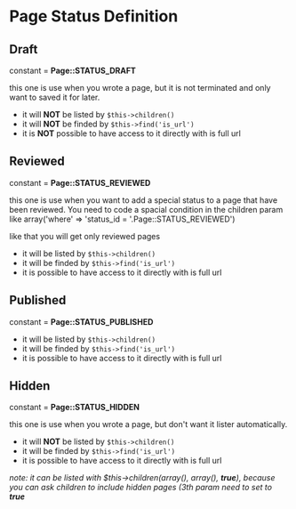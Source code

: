 # Page Status Definition #

## Draft ##

constant = **Page::STATUS\_DRAFT**

this one is use when you wrote a page, but it is not terminated and only want to saved it for later.

  * it will **NOT** be listed by `$this->children()`
  * it will **NOT** be finded by `$this->find('is_url')`
  * it is **NOT** possible to have access to it directly with is full url

## Reviewed ##

constant = **Page::STATUS\_REVIEWED**

this one is use when you want to add a special status to a page that have been reviewed. You need to code a spacial condition in the children param like array('where' => 'status\_id = '.Page::STATUS\_REVIEWED')

like that you will get only reviewed pages

  * it will be listed by `$this->children()`
  * it will be finded by `$this->find('is_url')`
  * it is possible to have access to it directly with is full url

## Published ##

constant = **Page::STATUS\_PUBLISHED**

  * it will be listed by `$this->children()`
  * it will be finded by `$this->find('is_url')`
  * it is possible to have access to it directly with is full url

## Hidden ##

constant = **Page::STATUS\_HIDDEN**

this one is use when you wrote a page, but don't want it lister automatically.

  * it will **NOT** be listed by `$this->children()`
  * it will be finded by `$this->find('is_url')`
  * it is possible to have access to it directly with is full url

_note: it can be listed with $this->children(array(), array(), **true**), because you can ask children to include hidden pages (3th param need to set to **true**_